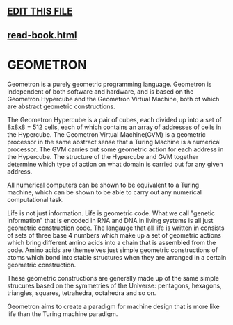 ## [EDIT THIS FILE](edit-markdown-file.php?filename=geometron.md)

## [read-book.html](read-book.html)

# GEOMETRON

Geometron is a purely geometric programming language.  Geometron is independent of both software and hardware, and is based on the Geometron Hypercube and the Geometron Virtual Machine, both of which are abstract geometric constructions.

The Geometron Hypercube is a pair of cubes, each divided up into a set of 8x8x8 = 512 cells, each of which contains an array of addresses of cells in the Hypercube.  The Geometron Virtual Machine(GVM) is a geometric processor in the same abstract sense that a Turing Machine is a numerical processor.  The GVM carries out some geometric action for each address in the Hypercube.  The structure of the Hypercube and GVM together determine which type of action on what domain is carried out for any given address. 

All numerical computers can be shown to be equivalent to a Turing machine, which can be shown to be able to carry out any numerical computational task.

Life is not just information. Life is geometric code.  What we call "genetic information" that is encoded in RNA and DNA in living systems is all just geometric construction code. The langauge that all life is written in consists of sets of three base 4 numbers which make up a set of geometric actions which bring different amino acids into a chain that is assembled from the code.  Amino acids are themselves just simple geometric constructions of atoms which bond into stable structures when they are arranged in a certain geometric construction. 

These geometric constructions are generally made up of the same simple strucures based on the symmetries of the Universe: pentagons, hexagons, triangles, squares, tetrahedra, octahedra and so on.  

Geometron aims to create a paradigm for machine design that is more like life than the Turing machine paradigm.  

